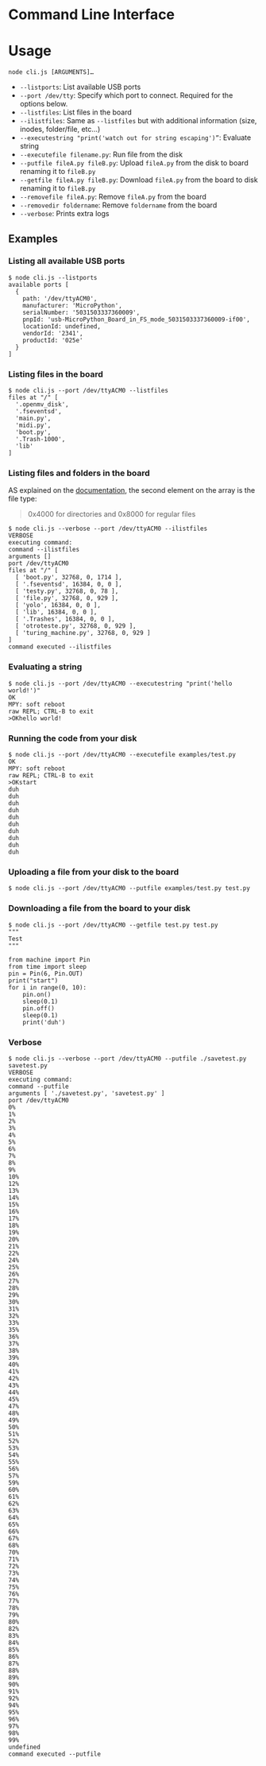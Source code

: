 # Command Line Interface

# Usage

`node cli.js [ARGUMENTS]…`

* `--listports`: List available USB ports
* `--port /dev/tty`: Specify which port to connect. Required for the options below.
* `--listfiles`: List files in the board
* `--ilistfiles`: Same as `--listfiles` but with additional information (size, inodes, folder/file, etc...)
* `--executestring "print('watch out for string escaping')”`: Evaluate string
* `--executefile filename.py`: Run file from the disk
* `--putfile fileA.py fileB.py`: Upload `fileA.py` from the disk to board renaming it to `fileB.py`
* `--getfile fileA.py fileB.py`: Download `fileA.py` from the board to disk renaming it to `fileB.py`
* `--removefile fileA.py`: Remove `fileA.py` from the board
* `--removedir foldername`: Remove `foldername` from the board
* `--verbose`: Prints extra logs

## Examples

### Listing all available USB ports

```
$ node cli.js --listports                                                
available ports [
  {
    path: '/dev/ttyACM0',
    manufacturer: 'MicroPython',
    serialNumber: '5031503337360009',
    pnpId: 'usb-MicroPython_Board_in_FS_mode_5031503337360009-if00',
    locationId: undefined,
    vendorId: '2341',
    productId: '025e'
  }
]
```

### Listing files in the board

```
$ node cli.js --port /dev/ttyACM0 --listfiles                            
files at "/" [
  '.openmv_disk',
  '.fseventsd',
  'main.py',
  'midi.py',
  'boot.py',
  '.Trash-1000',
  'lib'
]
```

### Listing files and folders in the board

AS explained on the [documentation](https://docs.micropython.org/en/v1.9.2/pyboard/library/uos.html#uos.ilistdir), the second element on the array is the file type:

> 0x4000 for directories and 0x8000 for regular files

```
$ node cli.js --verbose --port /dev/ttyACM0 --ilistfiles
VERBOSE
executing command:
command --ilistfiles
arguments []
port /dev/ttyACM0
files at "/" [
  [ 'boot.py', 32768, 0, 1714 ],
  [ '.fseventsd', 16384, 0, 0 ],
  [ 'testy.py', 32768, 0, 78 ],
  [ 'file.py', 32768, 0, 929 ],
  [ 'yolo', 16384, 0, 0 ],
  [ 'lib', 16384, 0, 0 ],
  [ '.Trashes', 16384, 0, 0 ],
  [ 'otroteste.py', 32768, 0, 929 ],
  [ 'turing_machine.py', 32768, 0, 929 ]
]
command executed --ilistfiles
```

### Evaluating a string

```
$ node cli.js --port /dev/ttyACM0 --executestring "print('hello world!')"
OK
MPY: soft reboot
raw REPL; CTRL-B to exit
>OKhello world!
```

### Running the code from your disk

```
$ node cli.js --port /dev/ttyACM0 --executefile examples/test.py
OK
MPY: soft reboot
raw REPL; CTRL-B to exit
>OKstart
duh
duh
duh
duh
duh
duh
duh
duh
duh
duh
```

### Uploading a file from your disk to the board

```
$ node cli.js --port /dev/ttyACM0 --putfile examples/test.py test.py
```

### Downloading a file from the board to your disk

```
$ node cli.js --port /dev/ttyACM0 --getfile test.py test.py
"""
Test
"""

from machine import Pin
from time import sleep
pin = Pin(6, Pin.OUT)
print("start")
for i in range(0, 10):
    pin.on()
    sleep(0.1)
    pin.off()
    sleep(0.1)
    print('duh')
```

### Verbose

```
$ node cli.js --verbose --port /dev/ttyACM0 --putfile ./savetest.py savetest.py
VERBOSE
executing command:
command --putfile
arguments [ './savetest.py', 'savetest.py' ]
port /dev/ttyACM0
0%
1%
2%
3%
4%
5%
6%
7%
8%
9%
10%
12%
13%
14%
15%
16%
17%
18%
19%
20%
21%
22%
24%
25%
26%
27%
28%
29%
30%
31%
32%
33%
35%
36%
37%
38%
39%
40%
41%
42%
43%
44%
45%
47%
48%
49%
50%
51%
52%
53%
54%
55%
56%
57%
59%
60%
61%
62%
63%
64%
65%
66%
67%
68%
70%
71%
72%
73%
74%
75%
76%
77%
78%
79%
80%
82%
83%
84%
85%
86%
87%
88%
89%
90%
91%
92%
94%
95%
96%
97%
98%
99%
undefined
command executed --putfile
```
